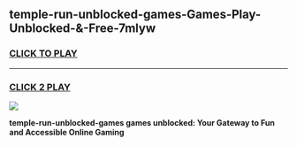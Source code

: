 
## temple-run-unblocked-games-Games-Play-Unblocked-&-Free-7mlyw
<h3>
<a href="https://premium76.site?title=temple-run-unblocked-games&ref=24A">CLICK TO PLAY</a></h3>
<hr>

<h3>
<a href="https://premium76.site?title=temple-run-unblocked-games&ref=24A">CLICK 2 PLAY</a>
  
</h3>

<a href="https://premium76.site?title=temple-run-unblocked-games&ref=24A"><img src="https://clearcache.store/games.png"></a>


**temple-run-unblocked-games games unblocked: Your Gateway to Fun and Accessible Online Gaming**
